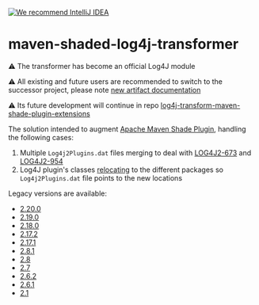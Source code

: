 [![We recommend IntelliJ IDEA](http://amihaiemil.github.io/images/intellij-idea-recommend.svg)](https://www.jetbrains.com/idea/)

# maven-shaded-log4j-transformer
:warning: The transformer has become an official Log4J module

:warning: All existing and future users are recommended to switch to the successor project, please note
[new artifact documentation](https://logging.apache.org/log4j/transform/log4j-transform-maven-shade-plugin-extensions.html)

:warning: Its future development will continue in repo [log4j-transform-maven-shade-plugin-extensions](https://github.com/apache/logging-log4j-transform/tree/main/log4j-transform-maven-shade-plugin-extensions)


The solution intended to augment [Apache Maven Shade Plugin](https://maven.apache.org/plugins/maven-shade-plugin/),
handling the following cases:
1. Multiple `Log4j2Plugins.dat` files merging to deal with
   [LOG4J2-673](https://issues.apache.org/jira/browse/LOG4J2-673) and
   [LOG4J2-954](https://issues.apache.org/jira/browse/LOG4J2-954)
2. Log4J plugin's classes
   [relocating](https://maven.apache.org/plugins/maven-shade-plugin/examples/class-relocation.html) to the different 
   packages so `Log4j2Plugins.dat` file points to the new locations

Legacy versions are available:
- [2.20.0](https://github.com/edwgiz/maven-shaded-log4j-transformer/blob/cadff48627d814f052161d73b753cd29aa8af047/README.md)
- [2.19.0](https://github.com/edwgiz/maven-shaded-log4j-transformer/blob/d733d45930ba97cd57d0fa95c57cb8e90cb3bd03/README.md)
- [2.18.0](https://github.com/edwgiz/maven-shaded-log4j-transformer/blob/e9ce2805e307cadfa0785113ce25372155979395/README.md)
- [2.17.2](https://github.com/edwgiz/maven-shaded-log4j-transformer/blob/fb5f108e5ea95714ba521a8442138ae86cce2bcf/README.md)
- [2.17.1](https://github.com/edwgiz/maven-shaded-log4j-transformer/blob/66aaa997f22ee63b242e660fe75f731601c1dd34/README.md)
- [2.8.1](https://github.com/edwgiz/maven-shaded-log4j-transformer/blob/8d1d3f00d533e367fdb784f2ef529b8e7487b830/README.md)
- [2.8](https://github.com/edwgiz/maven-shaded-log4j-transformer/blob/acb049022d5a7771d322c689b15db0dedc96f565/README.md)
- [2.7](https://github.com/edwgiz/maven-shaded-log4j-transformer/blob/2492aed3c6952eedf05d229c01c0ebb45cb10fae/README.md)
- [2.6.2](https://github.com/edwgiz/maven-shaded-log4j-transformer/blob/8d921f72f0bfca646a2304e92a9aefaab925e33d/README.md)
- [2.6.1](https://github.com/edwgiz/maven-shaded-log4j-transformer/blob/0b2b117d441793d59fbe89bb60f643902d414f0b/README.md)
- [2.1](https://github.com/edwgiz/maven-shaded-log4j-transformer/blob/fc2184df2d899971fd71fcfeec87480d6d24a2fb/README.md)

